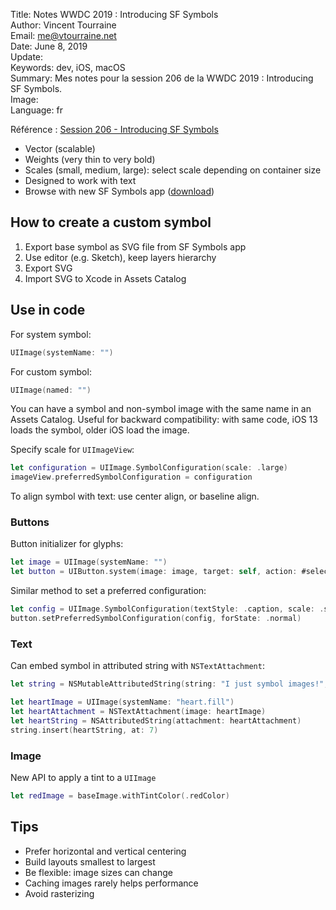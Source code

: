 Title:     Notes WWDC 2019 : Introducing SF Symbols  
Author:    Vincent Tourraine  
Email:     me@vtourraine.net  
Date:      June 8, 2019  
Update:    
Keywords:  dev, iOS, macOS  
Summary:   Mes notes pour la session 206 de la WWDC 2019 : Introducing SF Symbols.  
Image:     
Language:  fr  


Référence : [Session 206 - Introducing SF Symbols](https://developer.apple.com/wwdc19/206)

- Vector (scalable)
- Weights (very thin to very bold)
- Scales (small, medium, large): select scale depending on container size
- Designed to work with text
- Browse with new SF Symbols app ([download](https://developer.apple.com/design/))

## How to create a custom symbol

1. Export base symbol as SVG file from SF Symbols app
2. Use editor (e.g. Sketch), keep layers hierarchy
3. Export SVG
4. Import SVG to Xcode in Assets Catalog

## Use in code

For system symbol:

``` swift
UIImage(systemName: "")
```

For custom symbol:

``` swift
UIImage(named: "")
```

You can have a symbol and non-symbol image with the same name in an Assets Catalog. Useful for backward compatibility: with same code, iOS 13 loads the symbol, older iOS load the image.

Specify scale for `UIImageView`:

``` swift
let configuration = UIImage.SymbolConfiguration(scale: .large)
imageView.preferredSymbolConfiguration = configuration
```

To align symbol with text: use center align, or baseline align.

### Buttons

Button initializer for glyphs:

``` swift
let image = UIImage(systemName: "")
let button = UIButton.system(image: image, target: self, action: #selector(action))
```

Similar method to set a preferred configuration:

``` swift
let config = UIImage.SymbolConfiguration(textStyle: .caption, scale: .small)
button.setPreferredSymbolConfiguration(config, forState: .normal)
```

### Text

Can embed symbol in attributed string with `NSTextAttachment`:

``` swift
let string = NSMutableAttributedString(string: "I just symbol images!", attributes: [.foregroundColor: UIColor.label])

let heartImage = UIImage(systemName: "heart.fill")
let heartAttachment = NSTextAttachment(image: heartImage)
let heartString = NSAttributedString(attachment: heartAttachment)
string.insert(heartString, at: 7)
```

### Image

New API to apply a tint to a `UIImage`

``` swift
let redImage = baseImage.withTintColor(.redColor) 
```

## Tips

- Prefer horizontal and vertical centering
- Build layouts smallest to largest
- Be flexible: image sizes can change
- Caching images rarely helps performance
- Avoid rasterizing
